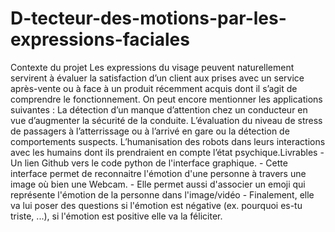 # D-tecteur-des-motions-par-les-expressions-faciales
Contexte du projet Les expressions du visage peuvent naturellement servirent à évaluer la satisfaction d’un client aux prises avec un service après-vente ou à face à un produit récemment acquis dont il s’agit de comprendre le fonctionnement. On peut encore mentionner les applications suivantes :  La détection d’un manque d’attention chez un conducteur en vue d’augmenter la sécurité de la conduite. L’évaluation du niveau de stress de passagers à l’atterrissage ou à l’arrivé en gare ou la détection de comportements suspects. L’humanisation des robots dans leurs interactions avec les humains dont ils prendraient en compte l’état psychique.Livrables - Un lien Github vers le code python de l'interface graphique.   - Cette interface permet de reconnaitre l'émotion d'une personne à travers une image où bien une Webcam.  - Elle permet aussi d'associer un emoji qui représente l'émotion de la personne dans l'image/vidéo  - Finalement, elle va lui poser des questions si l'émotion est négative (ex. pourquoi es-tu triste, ...), si l'émotion est positive elle va la féliciter.
